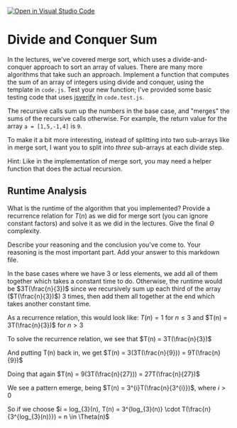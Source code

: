 [![Open in Visual Studio Code](https://classroom.github.com/assets/open-in-vscode-718a45dd9cf7e7f842a935f5ebbe5719a5e09af4491e668f4dbf3b35d5cca122.svg)](https://classroom.github.com/online_ide?assignment_repo_id=11860112&assignment_repo_type=AssignmentRepo)
# Divide and Conquer Sum

In the lectures, we've covered merge sort, which uses a divide-and-conquer
approach to sort an array of values. There are many more algorithms that take
such an approach. Implement a function that computes the sum of an array of
integers using divide and conquer, using the template in `code.js`. Test your
new function; I've provided some basic testing code that uses
[jsverify](https://jsverify.github.io/) in `code.test.js`.

The recursive calls sum up the numbers in the base case, and "merges" the sums
of the recursive calls otherwise. For example, the return value for the array `a
= [1,5,-1,4]` is `9`.

To make it a bit more interesting, instead of splitting into two sub-arrays like
in merge sort, I want you to split into *three* sub-arrays at each divide step.

Hint: Like in the implementation of merge sort, you may need a helper function
that does the actual recursion.

## Runtime Analysis

What is the runtime of the algorithm that you implemented? Provide a recurrence
relation for $T(n)$ as we did for merge sort (you can ignore constant factors)
and solve it as we did in the lectures. Give the final $\Theta$ complexity.

Describe your reasoning and the conclusion you've come to. Your reasoning is the
most important part. Add your answer to this markdown file.

In the base cases where we have 3 or less elements, we add all of them together which takes a constant time to do. Otherwise, the runtime would be $3T(\frac{n}{3})$ since we recursively sum up each third of the array ($T(\frac{n}{3})$) 3 times, then add them all together at the end which takes another constant time. 

As a recurrence relation, this would look like: 
$T(n) = 1$ for $n \leq 3$   and 
$T(n) = 3T(\frac{n}{3})$ for $n > 3$ 

To solve the recurrence relation, we see that 
$T(n) = 3T(\frac{n}{3})$ 

And putting T(n) back in, we get 
$T(n) = 3(3T(\frac{n}{9}))
      = 9T(\frac{n}{9})$

Doing that again
$T(n) = 9(3T(\frac{n}{27}))
      = 27T(\frac{n}{27})$

We see a pattern emerge, being 
$T(n) = 3^{i}T(\frac{n}{3^{i}})$, where $i > 0$ 

So if we choose $i = log_{3}(n), T(n) = 3^{log_{3}(n)} \cdot T(\frac{n}{3^{log_{3}(n)}}) = n \in \Theta(n)$